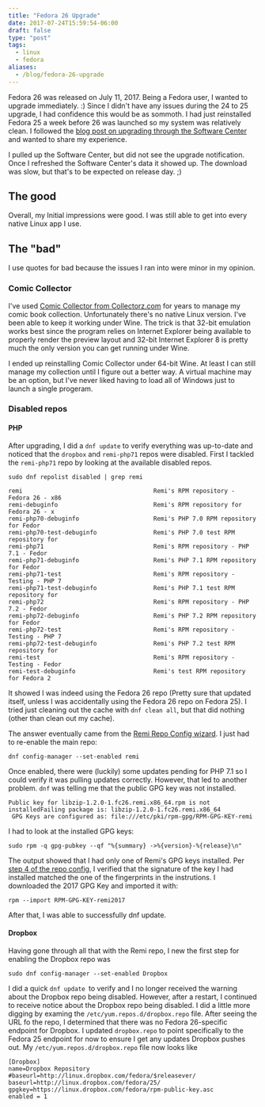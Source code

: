 ```yaml
---
title: "Fedora 26 Upgrade"
date: 2017-07-24T15:59:54-06:00
draft: false
type: "post"
tags:
  - linux
  - fedora
aliases:
  - /blog/fedora-26-upgrade
---
```


Fedora 26 was released on July 11, 2017. Being a Fedora user, I wanted to upgrade immediately. :) Since I didn't have any issues during the 24 to 25 upgrade, I had confidence this would be as sommoth. I had just reinstalled Fedora 25 a week before 26 was launched so my system was relatively clean. I followed the [blog post on upgrading through the Software Center](https://fedoramagazine.org/upgrading-fedora-25-fedora-26/) and wanted to share my experience.

I pulled up the Software Center, but did not see the upgrade notification. Once I refreshed the Software Center's data it showed up. The download was slow, but that's to be expected on release day. ;)

## The good

Overall, my Initial impressions were good. I was still able to get into every native Linux app I use.

## The "bad"

I use quotes for bad because the issues I ran into were minor in my opinion.

### Comic Collector

I've used [Comic Collector from Collectorz.com](https://www.collectorz.com/comic) for years to manage my comic book collection. Unfortunately there's no native Linux version. I've been able to keep it working under Wine. The trick is that 32-bit emulation works best since the program relies on Internet Explorer being available to properly render the preview layout and 32-bit Internet Explorer 8 is pretty much the only version you can get running under Wine.

I ended up reinstalling Comic Collector under 64-bit Wine. At least I can still manage my collection until I figure out a better way. A virtual machine may be an option, but I've never liked having to load all of Windows just to launch a single progeram.

### Disabled repos

#### PHP

After upgrading, I did a `dnf update` to verify everything was up-to-date and noticed that the `dropbox` and `remi-php71` repos were disabled. First I tackled the `remi-php71` repo by looking at the available disabled repos.

```
sudo dnf repolist disabled | grep remi

remi                                     Remi's RPM repository - Fedora 26 - x86
remi-debuginfo                           Remi's RPM repository for Fedora 26 - x
remi-php70-debuginfo                     Remi's PHP 7.0 RPM repository for Fedor
remi-php70-test-debuginfo                Remi's PHP 7.0 test RPM repository for 
remi-php71                               Remi's RPM repository - PHP 7.1 - Fedor
remi-php71-debuginfo                     Remi's PHP 7.1 RPM repository for Fedor
remi-php71-test                          Remi's RPM repository - Testing - PHP 7
remi-php71-test-debuginfo                Remi's PHP 7.1 test RPM repository for 
remi-php72                               Remi's RPM repository - PHP 7.2 - Fedor
remi-php72-debuginfo                     Remi's PHP 7.2 RPM repository for Fedor
remi-php72-test                          Remi's RPM repository - Testing - PHP 7
remi-php72-test-debuginfo                Remi's PHP 7.2 test RPM repository for 
remi-test                                Remi's RPM repository - Testing - Fedor
remi-test-debuginfo                      Remi's test RPM repository for Fedora 2
```

It showed I was indeed using the Fedora 26 repo (Pretty sure that updated itself, unless I was accidentally using the Fedora 26 repo on Fedora 25). I tried just cleaning out the cache with `dnf clean all`, but that did nothing (other than clean out my cache).

The answer eventually came from the [Remi Repo Config wizard](https://rpms.remirepo.net/wizard/). I just had to re-enable the main repo:

```
dnf config-manager --set-enabled remi
```

Once enabled, there were (luckily) some updates pending for PHP 7.1 so I could verify it was pulling updates correctly. However, that led to another problem. `dnf` was telling me that the public GPG key was not installed.

```
Public key for libzip-1.2.0-1.fc26.remi.x86_64.rpm is not installedFailing package is: libzip-1.2.0-1.fc26.remi.x86_64
 GPG Keys are configured as: file:///etc/pki/rpm-gpg/RPM-GPG-KEY-remi
```

I had to look at the installed GPG keys:

```
sudo rpm -q gpg-pubkey --qf "%{summary} ->%{version}-%{release}\n"
```

The output showed that I had only one of Remi's GPG keys installed. Per [step 4 of the repo config](https://blog.remirepo.net/pages/Config-en), I verified that the signature of the key I had installed matched the one of the fingerprints in the instrutions. I downloaded the 2017 GPG Key and imported it with:

```
rpm --import RPM-GPG-KEY-remi2017
```

After that, I was able to successfully dnf update.

#### Dropbox

Having gone through all that with the Remi repo, I new the first step for enabling the Dropbox repo was

```
sudo dnf config-manager --set-enabled Dropbox
```

I did a quick `dnf update `to verify and I no longer received the warning about the Dropbox repo being disabled. However, after a restart, I continued to receive notice about the Dropbox repo being disabled. I did a little more digging by examing the `/etc/yum.repos.d/dropbox.repo` file. After seeing the URL fo the repo, I determined that there was no Fedora 26-specific endpoint for Dropbox. I updated `dropbox.repo` to point specifically to the Fedora 25 endpoint for now to ensure I get any updates Dropbox pushes out. My `/etc/yum.repos.d/dropbox.repo` file now looks like

```
[Dropbox]
name=Dropbox Repository
#baseurl=http://linux.dropbox.com/fedora/$releasever/
baseurl=http://linux.dropbox.com/fedora/25/
gpgkey=https://linux.dropbox.com/fedora/rpm-public-key.asc
enabled = 1
```
